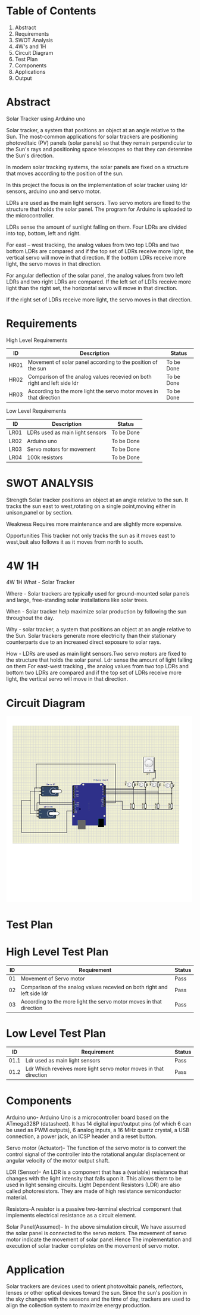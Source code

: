 # Table of Contents
1. Abstract
2. Requirements
3. SWOT Analysis
4. 4W's and 1H
5. Circuit Diagram
6. Test Plan
7.  Components
8.  Applications
9.  Output

# Abstract
Solar Tracker using Arduino uno

Solar tracker, a system that positions an object at an angle relative to the Sun. The most-common applications for solar trackers are positioning photovoltaic (PV) panels (solar panels) so that they remain perpendicular to the Sun's rays and positioning space telescopes so that they can determine the Sun's direction.

In modern solar tracking systems, the solar panels are fixed on a structure that moves according to the position of the sun.

In this project the focus is on the implementation of solar tracker using ldr sensors, arduino uno and servo motor.

LDRs are used as the main light sensors. Two servo motors are fixed to the structure that holds the solar panel. The program for Arduino is uploaded to the microcontroller.

LDRs sense the amount of sunlight falling on them. Four LDRs are divided into top, bottom, left and right.

For east – west tracking, the analog values from two top LDRs and two bottom LDRs are compared and if the top set of LDRs receive more light, the vertical servo will move in that direction. If the bottom LDRs receive more light, the servo moves in that direction.

For angular deflection of the solar panel, the analog values from two left LDRs and two right LDRs are compared. If the left set of LDRs receive more light than the right set, the horizontal servo will move in that direction.

If the right set of LDRs receive more light, the servo moves in that direction.


# Requirements

High Level Requirements

|  ID|Description|Status|
  |---|---|---|
  | HR01 | Movement of solar panel according to the position of the sun| To be Done|
  | HR02 | Comparison of the analog values recevied on both right and left side ldr|To be Done|
  | HR03 | According to  the more light the servo motor moves in that direction|To be Done|
  
  
Low Level Requirements

 |  ID|Description|Status|
  |---|---|---|
  | LR01 | LDRs used as main light sensors |To be Done|
  | LR02 | Arduino uno | To be Done|
  | LR03 | Servo motors for movement|To be Done|
  | LR04 | 100k resistors|To be Done|
  
  
  # SWOT ANALYSIS
  Strength  Solar tracker positions an object at an angle relative to the sun. It tracks the sun east to west,rotating on a single point,moving either in unison,panel or by section.

Weakness Requires more maintenance and are slightly more expensive.

Opportunities This tracker not only tracks the sun as it moves east to west,buit also follows it as it moves from north to south.

# 4W 1H

4W 1H What - Solar Tracker

Where - Solar trackers are typically used for ground-mounted solar panels and large, free-standing solar installations like solar trees.

When - Solar tracker help maximize solar production by following the sun throughout the day.

Why - solar tracker, a system that positions an object at an angle relative to the Sun. Solar trackers generate more electricity than their stationary counterparts due to an increased direct exposure to solar rays.

How - LDRs are used as main light sensors.Two servo motors are fixed to the structure that holds the solar panel. Ldr sense the amount of light falling on them.For east-west tracking , the analog values from two top LDRs and bottom two LDRs are compared and if the top set of LDRs receive more light, the vertical servo will move in that direction.


# Circuit Diagram


<img src="Circuit.png" alt="Circuit" width="500" height="500">


# Test Plan

# High Level Test Plan

|  ID|Requirement|Status|
  |---|---|---|
  | 01 | Movement of Servo motor| Pass |
  | 02 | Comparison of the analog values recevied on both right and left side ldr| Pass|
  | 03 | According to  the more light the servo motor moves in that direction| Pass|
  
  
  # Low Level Test Plan
  
  |  ID|Requirement|Status|
  |---|---|---|
  | 01.1 | Ldr used as main light sensors| Pass |
  | 01.2 |Ldr Which reveives more light servo motor moves in that direction | Pass|
  
  
  # Components
  
  Arduino uno- Arduino  Uno is a microcontroller board based on the ATmega328P (datasheet). It has 14 digital input/output pins (of which 6 can be used as PWM outputs), 6 analog inputs, a 16 MHz quartz crystal, a USB connection, a power jack, an ICSP header and a reset button. 

Servo motor (Actuator)- The function of the servo motor is to convert the control signal of the controller into the rotational angular displacement or angular velocity of the motor output shaft.

LDR (Sensor)- An LDR is a component that has a (variable) resistance that changes with the light intensity that falls upon it. This allows them to be used in light sensing circuits. Light Dependent Resistors (LDR) are also called photoresistors. They are made of high resistance semiconductor material.

Resistors-A resistor is a passive two-terminal electrical component that implements electrical resistance as a circuit element.

Solar Panel(Assumed)- In the above simulation circuit, We have assumed the solar panel is connected to the servo motors. The movement of servo motor indicate the movement of solar panel.Hence The implementation and execution of solar tracker completes on the movement of servo motor.

# Application

Solar trackers are devices used to orient photovoltaic panels, reflectors, lenses or other optical devices toward the sun. Since the sun's position in the sky changes with the seasons and the time of day, trackers are used to align the collection system to maximize energy production.
  
 


